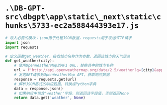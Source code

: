 # `.\DB-GPT-src\dbgpt\app\static\_next\static\chunks\5733-ec2a588444393e17.js`

```py
# 导入必要的模块：json用于处理JSON数据，requests用于发送HTTP请求
import json
import requests

# 定义函数get_weather，接收城市名称作为参数，返回该城市的天气信息
def get_weather(city):
    # 使用OpenWeatherMap的API URL，替换其中的城市名称
    url = f'http://api.openweathermap.org/data/2.5/weather?q={city}&appid=your_api_key'
    # 发送GET请求到OpenWeatherMap API，获取响应数据
    response = requests.get(url)
    # 解析JSON格式的响应数据，转换成Python字典
    data = response.json()
    # 如果响应中包含'weather'字段，则返回该字段值，否则返回None
    return data.get('weather', None)
```